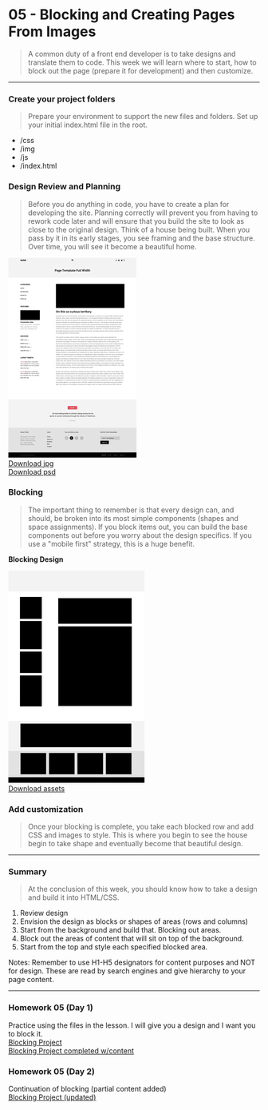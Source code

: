 05 - Blocking and Creating Pages From Images
===============

> A common duty of a front end developer is to take designs and translate them to code. This week we will learn where to start, how to block out the page (prepare it for development) and then customize. 

***

### Create your project folders
> Prepare your environment to support the new files and folders. Set up your initial index.html file in the root. 

- /css
- /img
- /js
- /index.html

### Design Review and Planning 
> Before you do anything in code, you have to create a plan for developing the site. Planning correctly will prevent you from having to rework code later and will ensure that you build the site to look as close to the original design. Think of a house being built. When you pass by it in its early stages, you see framing and the base structure. Over time, you will see it become a beautiful home. 

![DESIGN](/images/design-sm.jpg) <br>
<a href='https://github.com/AustinCodingAcademy/HTMLIntroductory/blob/master/assets/design-lg.jpg'>Download jpg</a><br>
<a href='https://github.com/AustinCodingAcademy/HTMLIntroductory/blob/master/assets/design.psd'>Download psd</a>

### Blocking 
> The important thing to remember is that every design can, and should, be broken into its most simple components (shapes and space assignments). If you block items out, you can build the base components out before you worry about the design specifics. If you use a "mobile first" strategy, this is a huge benefit. 

**Blocking Design**

![DESIGN](/images/blocking-sm.jpg)<br>
<a href='https://github.com/AustinCodingAcademy/HTMLIntroductory/blob/master/assets/assets.zip'>Download assets</a>

### Add customization
> Once your blocking is complete, you take each blocked row and add CSS and images to style. This is where you begin to see the house begin to take shape and eventually become that beautiful design.

***

### Summary
> At the conclusion of this week, you should know how to take a design and build it into HTML/CSS.

1. Review design
2. Envision the design as blocks or shapes of areas (rows and columns)
3. Start from the background and build that. Blocking out areas.
4. Block out the areas of content that will sit on top of the background.
5. Start from the top and style each specified blocked area.

Notes: Remember to use H1-H5 designators for content purposes and NOT for design. These are read by search engines and give hierarchy to your page content. 

***

### Homework 05 (Day 1)

Practice using the files in the lesson. I will give you a design and I want you to block it. <br>
<a href='https://github.com/AustinCodingAcademy/HTMLIntroductory/tree/master/projects/wk5-blocking-project'>Blocking Project</a><br>
<a href='https://github.com/AustinCodingAcademy/HTMLIntroductory/tree/master/projects/wk5-blocking-project-complete'>Blocking Project completed w/content</a>

### Homework 05 (Day 2)
Continuation of blocking (partial content added)<br>
<a href='https://github.com/AustinCodingAcademy/HTMLIntroductory/tree/master/projects/wk5-blocking-update'>Blocking Project (updated)</a>
